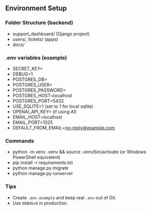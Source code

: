 ## Environment Setup

### Folder Structure (backend)
- support_dashboard/ (Django project)
- users/, tickets/ (apps)
- docs/

### .env variables (example)
- SECRET_KEY=
- DEBUG=1
- POSTGRES_DB=
- POSTGRES_USER=
- POSTGRES_PASSWORD=
- POSTGRES_HOST=localhost
- POSTGRES_PORT=5432
- USE_SQLITE=1  (set to 1 for local sqlite)
- OPENAI_API_KEY= (if using AI)
 - EMAIL_HOST=localhost
 - EMAIL_PORT=1025
 - DEFAULT_FROM_EMAIL=no-reply@example.com

### Commands
- python -m venv .venv && source .venv/bin/activate (or Windows PowerShell equivalent)
- pip install -r requirements.txt
- python manage.py migrate
- python manage.py runserver

### Tips
- Create `.env.example` and keep real `.env` out of Git.
- Use `DEBUG=0` in production.


